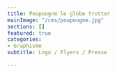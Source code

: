 ```yaml
---
title: Poupougne le globe trotter
mainImage: "/cms/poupougne.jpg"
sections: []
featured: true
categories:
- Graphisme
subtitle: Logo / Flyers / Presse

---
```

